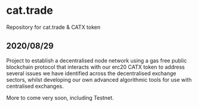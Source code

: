 # cat.trade
Repository for cat.trade &amp; CATX token

## 2020/08/29
Project to establish a decentralised node network using a gas free public blockchain protocol that interacts with our erc20 CATX token to address several issues we have identified across the decentralised exchange sectors, whilst developing our own advanced algorithmic tools for use with centralised exchanges.

More to come very soon, including Testnet.
